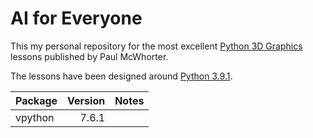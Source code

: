 # AI for Everyone

This my personal repository for the most excellent
[Python 3D Graphics](https://www.youtube.com/watch?v=MJiVtz4Uj7M&list=PLGs0VKk2DiYzGCOzBrMNSWEdd2CIGC0kJ)
lessons published by Paul McWhorter.

The lessons have been designed around [Python 3.9.1](https://www.python.org/downloads/release/python-391/).

| Package          | Version  | Notes                     |
| :--------------- | -------: | :------------------------ |
| vpython          | 7.6.1    |                           | 
